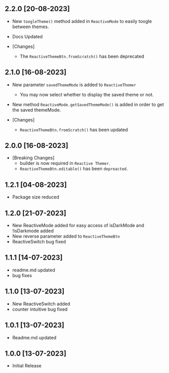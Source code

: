 ## 2.2.0 [20-08-2023]

- New `toogleTheme()` method added in `ReactiveMode` to easily toogle between themes.

- Docs Updated

- [Changes]
  - The `ReactiveThemeBtn.fromScratch()` has been deprecated

## 2.1.0 [16-08-2023]

- New parameter `savedThemeMode` is added to `ReactiveThemer`

  - You may now select whether to display the saved theme or not.

- New method `ReactiveMode.getSavedThemeMode()` is added in order to get the saved themeMode.

- [Changes]

  - `ReactiveThemeBtn.fromScratch()` has been updated

## 2.0.0 [16-08-2023]

- [Breaking Changes]
  - builder is now required in `Reactive Themer`.
  - `ReactiveThemeBtn.editable()` has been `depreacted`.

## 1.2.1 [04-08-2023]

- Package size reduced

## 1.2.0 [21-07-2023]

- New ReactiveMode added for easy access of isDarkMode and !isDarkmode added
- New reverse parameter added to `ReactiveThemeBtn`
- ReactiveSwitch bug fixed

## 1.1.1 [14-07-2023]

- readme.md updated
- bug fixes

## 1.1.0 [13-07-2023]

- New ReactiveSwitch added
- counter intuitive bug fixed

## 1.0.1 [13-07-2023]

- Readme.md updated

## 1.0.0 [13-07-2023]

- Initial Release
